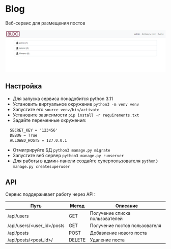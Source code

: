 # Blog

Веб-сервис для размещения постов   

![](img/preview.png)

## Настройка

 - Для запуска сервиса понадобится python 3.11
 - Установить виртуальное окружение `python3 -m venv venv`
 - Запустите его `source venv/bin/activate`
 - Установите зависимости `pip install -r requirements.txt`
 - Задайте переменные окружения:
```shell
  SECRET_KEY = '123456'
  DEBUG = True
  ALLOWED_HOSTS = 127.0.0.1
```
- Отмигрируйте БД `python3 manage.py migrate`
- Запустите веб сервер `python3 manage.py runserver`
- Для работы в админ-панели создайте суперпользователя `python3 manage.py createsuperuser`

## API

Сервис поддерживает работу через API:
  
| Путь                       | Метод  | Описание                       |
|----------------------------|--------|--------------------------------|
| /api/users                 | GET    | Получение списка пользователей |
| /api/users/<user_id>/posts | GET    | Получение постов пользователя  |
| /api/posts                 | POST   | Добавление нового поста        |
| /api/posts/<post_id>/      | DELETE | Удаление поста                 |
